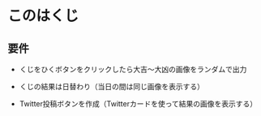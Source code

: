 # このはくじ

## 要件

- くじをひくボタンをクリックしたら大吉～大凶の画像をランダムで出力

- くじの結果は日替わり（当日の間は同じ画像を表示する）

- Twitter投稿ボタンを作成（Twitterカードを使って結果の画像を表示する）

